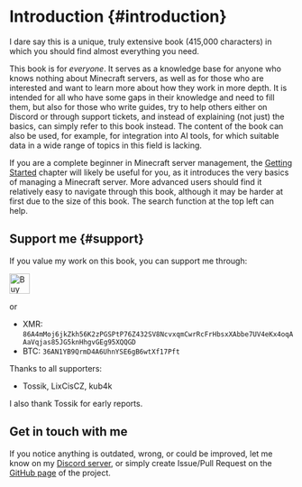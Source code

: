# Introduction {#introduction}
I dare say this is a unique, truly extensive book (415,000 characters) in which you should find almost everything you need.

This book is for _everyone_. It serves as a knowledge base for anyone who knows nothing about Minecraft servers, as well as for those who are interested and want to learn more about how they work in more depth. It is intended for all who have some gaps in their knowledge and need to fill them, but also for those who write guides, try to help others either on Discord or through support tickets, and instead of explaining (not just) the basics, can simply refer to this book instead. The content of the book can also be used, for example, for integration into AI tools, for which suitable data in a wide range of topics in this field is lacking.

If you are a complete beginner in Minecraft server management, the [Getting Started](quickstart.md) chapter will likely be useful for you, as it introduces the very basics of managing a Minecraft server. More advanced users should find it relatively easy to navigate through this book, although it may be harder at first due to the size of this book. The search function at the top left can help.

## Support me {#support}
If you value my work on this book, you can support me through:

<a href='https://ko-fi.com/V7V2YKN8Z' target='_blank'><img height='36' style='border:0px;height:36px;' src='https://storage.ko-fi.com/cdn/kofi3.png?v=3' border='0' alt='Buy Me a Coffee at ko-fi.com' /></a>

or

- XMR: `86A4mMoj6jkZkh56K2zPGSPtP76Z432SV8NcvxqmCwrRcFrHbsxXAbbe7UV4eKx4oqAAaVqjas85JG5knHhgvGEg95XQQGD`
- BTC: `36AN1YB9QrmD4A6UhnYSE6gB6wtXf17Pft`

Thanks to all supporters:
- Tossik, LixCisCZ, kub4k

I also thank Tossik for early reports.

## Get in touch with me
If you notice anything is outdated, wrong, or could be improved, let me know on my [Discord server](https://discord.gg/7q6QbQfMba), or simply create Issue/Pull Request on the [GitHub page](https://github.com/caukub/mcgui-de) of the project.